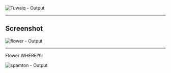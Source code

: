 <img src = "assets/github_images/Tuwaiq.png" alt = "Tuwaiq - Output">

---
## Screenshot
<img src = "assets/github_images/flower.png" alt = "flower - Output">

---

Flower WHERE?!!!

<img src = "assets/github_images/spamton.gif" alt = "spamton - Output">
